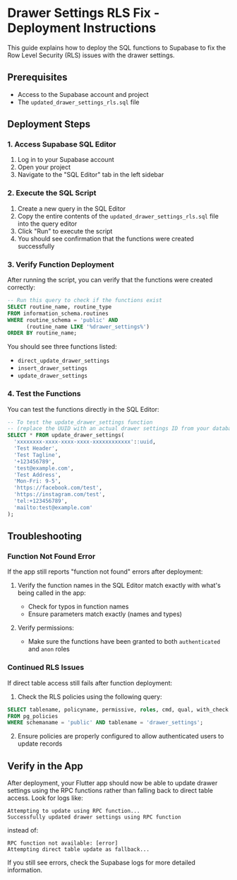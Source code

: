 # Drawer Settings RLS Fix - Deployment Instructions

This guide explains how to deploy the SQL functions to Supabase to fix the Row Level Security (RLS) issues with the drawer settings.

## Prerequisites
- Access to the Supabase account and project
- The `updated_drawer_settings_rls.sql` file

## Deployment Steps

### 1. Access Supabase SQL Editor
1. Log in to your Supabase account
2. Open your project
3. Navigate to the "SQL Editor" tab in the left sidebar

### 2. Execute the SQL Script
1. Create a new query in the SQL Editor
2. Copy the entire contents of the `updated_drawer_settings_rls.sql` file into the query editor
3. Click "Run" to execute the script
4. You should see confirmation that the functions were created successfully

### 3. Verify Function Deployment
After running the script, you can verify that the functions were created correctly:

```sql
-- Run this query to check if the functions exist
SELECT routine_name, routine_type
FROM information_schema.routines
WHERE routine_schema = 'public' AND 
      (routine_name LIKE '%drawer_settings%')
ORDER BY routine_name;
```

You should see three functions listed:
- `direct_update_drawer_settings`
- `insert_drawer_settings`
- `update_drawer_settings`

### 4. Test the Functions
You can test the functions directly in the SQL Editor:

```sql
-- To test the update_drawer_settings function
-- (replace the UUID with an actual drawer settings ID from your database)
SELECT * FROM update_drawer_settings(
  'xxxxxxxx-xxxx-xxxx-xxxx-xxxxxxxxxxxx'::uuid, 
  'Test Header', 
  'Test Tagline', 
  '+123456789', 
  'test@example.com', 
  'Test Address',
  'Mon-Fri: 9-5',
  'https://facebook.com/test',
  'https://instagram.com/test',
  'tel:+123456789',
  'mailto:test@example.com'
);
```

## Troubleshooting

### Function Not Found Error
If the app still reports "function not found" errors after deployment:

1. Verify the function names in the SQL Editor match exactly with what's being called in the app:
   - Check for typos in function names
   - Ensure parameters match exactly (names and types)

2. Verify permissions:
   - Make sure the functions have been granted to both `authenticated` and `anon` roles

### Continued RLS Issues
If direct table access still fails after function deployment:

1. Check the RLS policies using the following query:
```sql
SELECT tablename, policyname, permissive, roles, cmd, qual, with_check 
FROM pg_policies 
WHERE schemaname = 'public' AND tablename = 'drawer_settings';
```

2. Ensure policies are properly configured to allow authenticated users to update records

## Verify in the App
After deployment, your Flutter app should now be able to update drawer settings using the RPC functions rather than falling back to direct table access. Look for logs like:
```
Attempting to update using RPC function...
Successfully updated drawer settings using RPC function
```

instead of:
```
RPC function not available: [error]
Attempting direct table update as fallback...
```

If you still see errors, check the Supabase logs for more detailed information.
